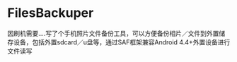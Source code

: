 # FilesBackuper

因刷机需要....写了个手机照片文件备份工具，可以方便备份相片／文件到外置储存设备，包括外置sdcard／u盘等，通过SAF框架兼容Android 4.4+外置设备进行文件读写
